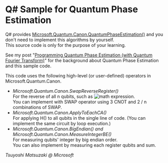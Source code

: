 # Q# Sample for Quantum Phase Estimation

Q# provides [Microsoft.Quantum.Canon.QuantumPhaseEstimation()](https://docs.microsoft.com/en-us/qsharp/api/canon/microsoft.quantum.canon.quantumphaseestimation?view=qsharp-preview) and you don't need to implement this algorithms by yourself.    
This source code is only for the purpose of your learning.

See my post "[Programming Quantum Phase Estimation (with Quantum Fourier Transform)](https://tsmatz.wordpress.com/2019/04/26/quantum-computing-qsharp-quantum-fourier-transform-and-phase-estimation/)" for the background about Quantum Phase Estimation and this sample code.

This code uses the following high-level (or user-defined) operators in Microsoft.Quantum.Canon.

- *Microsoft.Quantum.Canon.SwapReverseRegister()*    
  For the reverse of all n qubits, such as ![math expression](https://chart.googleapis.com/chart?cht=tx&chl=%5cleft%7c+a_0+%5cright%3e+%5cleft%7c+a_1+%5cright%3e+%5cldots+%5cleft%7c+a_%7bn-1%7d+%5cright%3e+%5crightarrow+%5cleft%7c+a_%7bn-1%7d+%5cright%3e+%5cleft%7c+a_%7bn-2%7d+%5cright%3e+%5cldots+%5cleft%7c+a_0+%5cright%3e).    
  You can implement with SWAP operator using 3 CNOT and 2 / n combinations of SWAP. 
- *Microsoft.Quantum.Canon.ApplyToEachCA()*    
  For applying H() to all qubits in the single line of code. (You can implement the same circuit by loop execution.)
- *Microsoft.Quantum.Canon.BigEndian() and Microsoft.Quantum.Canon.MeasureIntegerBE()*    
  For measuring qubits' integer by big endian order.    
  You can also implement by measuring each register qubits and sum.

*Tsuyoshi Matsuzaki @ Microsoft*
